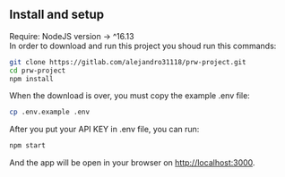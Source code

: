 ## Install and setup
Require: NodeJS version -> ^16.13\
In order to download and run this project you shoud run this commands:
```sh
git clone https://gitlab.com/alejandro31118/prw-project.git
cd prw-project
npm install
```
When the download is over, you must copy the example .env file:
```sh
cp .env.example .env
```
After you put your API KEY in .env file, you can run:
```sh
npm start
```
And the app will be open in your browser on [http://localhost:3000](http://localhost:3000).
